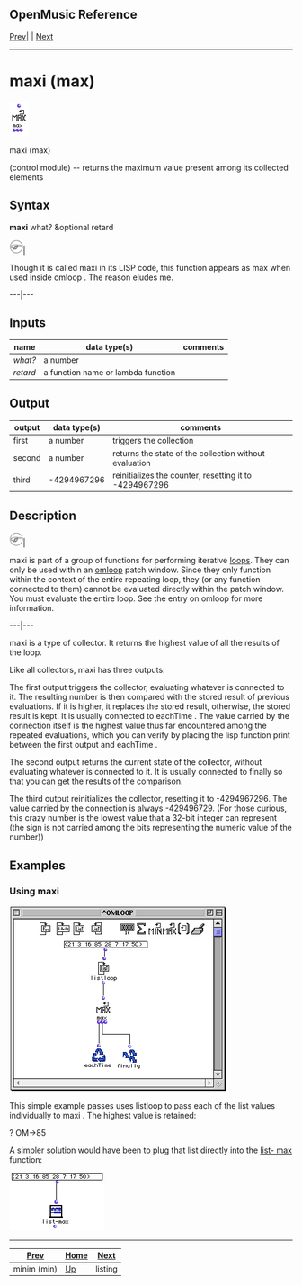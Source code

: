 OpenMusic Reference  
---  
[Prev](minim)| | [Next](listing)  
  
* * *

# maxi (max)

![](figures/functions/control/maxi.png)

  
  
maxi (max)  
  
(control module) \-- returns the maximum value present among its collected
elements  

## Syntax

   **maxi**  what? &optional retard  

![Note](figures/images/note.gif)|

Though it is called  maxi  in its LISP code, this function appears as  max 
when used inside  omloop . The reason eludes me.  
  
---|---  
  
## Inputs

name| data type(s)| comments  
---|---|---  
  _what?_ |  a number|  
  _retard_ |  a function name or lambda function|  
  
## Output

output| data type(s)| comments  
---|---|---  
first| a number| triggers the collection  
second| a number| returns the state of the collection without evaluation  
third| -4294967296| reinitializes the counter, resetting it to -4294967296  
  
## Description

![Note](figures/images/note.gif)|

 maxi  is part of a group of functions for performing iterative
[loops](glossary#LOOP). They can only be used within an
[omloop](omloop) patch window. Since they only function within the
context of the entire repeating loop, they (or any function connected to them)
cannot be evaluated directly within the patch window. You must evaluate the
entire loop. See the entry on  omloop  for more information.  
  
---|---  
  
 maxi  is a type of collector. It returns the highest value of all the results
of the loop.

Like all collectors,  maxi  has three outputs:

The first output triggers the collector, evaluating whatever is connected to
it. The resulting number is then compared with the stored result of previous
evaluations. If it is higher, it replaces the stored result, otherwise, the
stored result is kept. It is usually connected to  eachTime . The value
carried by the connection itself is the highest value thus far encountered
among the repeated evaluations, which you can verify by placing the lisp
function  print  between the first output and  eachTime .

The second output returns the current state of the collector, without
evaluating whatever is connected to it. It is usually connected to  finally 
so that you can get the results of the comparison.

The third output reinitializes the collector, resetting it to -4294967296. The
value carried by the connection is always -429496729. (For those curious, this
crazy number is the lowest value that a 32-bit integer can represent (the sign
is not carried among the bits representing the numeric value of the number))

## Examples

### Using  maxi 

![](figures/functions/control/maxiEX1.png)

This simple example passes uses  listloop  to pass each of the list values
individually to  maxi . The highest value is retained:

 ? OM->85 

A simpler solution would have been to plug that list directly into the [ list-
max ](list-max) function:

![](figures/functions/control/maxiEX2.png)

* * *

[Prev](minim)| [Home](index)| [Next](listing)  
---|---|---  
minim (min)| [Up](funcref.omloop)| listing

